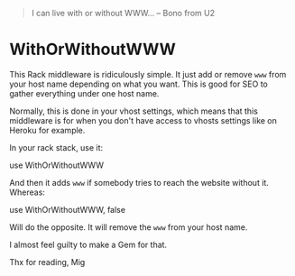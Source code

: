 > I can live with or without WWW...
– Bono from U2

WithOrWithoutWWW
================

This Rack middleware is ridiculously simple.
It just add or remove `www` from your host name depending on what you want.
This is good for SEO to gather everything under one host name.

Normally, this is done in your vhost settings, which means that this middleware is for
when you don't have access to vhosts settings like on Heroku for example.

In your rack stack, use it:

  use WithOrWithoutWWW

And then it adds `www` if somebody tries to reach the website without it.
Whereas:

  use WithOrWithoutWWW, false

Will do the opposite.
It will remove the `www` from your host name.

I almost feel guilty to make a Gem for that.

Thx for reading,
Mig